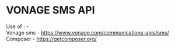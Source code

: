 # VONAGE SMS API

Use of : -  
Vonage sms - https://www.vonage.com/communications-apis/sms/ </br>
Composer - https://getcomposer.org/



